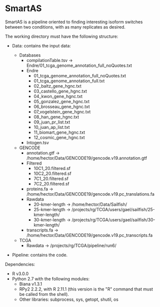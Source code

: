 SmartAS
=======

SmartAS is a pipeline oriented to finding interesting isoform switches between two conditions, with as many replicates as desired.

The working directory must have the following structure:

* Data: contains the input data:

	* Databases
		* compilationTable.tsv -> Endre/01_tcga_genome_annotation_full_noQuotes.txt
		* Endre
			* 01_tcga_genome_annotation_full_noQuotes.txt
			* 01_tcga_genome_annotation_full.txt
			* 02_baltz_gene_hgnc.txt
			* 03_castello_gene_hgnc.txt
			* 04_kwon_gene_hgnc.txt
			* 05_gonzalez_gene_hgnc.txt
			* 06_brosseau_gene_hgnc.txt
			* 07_vogelstein_gene_hgnc.txt
			* 08_han_gene_hgnc.txt
			* 09_juan_pr_list.txt
			* 10_juan_ap_list.txt
			* 11_biomart_gene_hgnc.txt
			* 12_cosmic_gene_hgnc.txt
		* Intogen.tsv
	* GENCODE
		* annotation.gtf -> /home/hector/Data/GENCODE19/gencode.v19.annotation.gtf
		* Filtered
			* 10C1_20.filtered.sf
			* 10C2_20.filtered.sf
			* 7C1_20.filtered.sf
			* 7C2_20.filtered.sf
		* proteins.fa -> /home/hector/Data/GENCODE19/gencode.v19.pc_translations.fa
		* Rawdata
			* 20-kmer-length -> /home/hector/Data/Sailfish/
			* 25-kmer-length -> /projects/rg/TCGA/users/gael/sailfish/25-kmer-length/
			* 30-kmer-length -> /projects/rg/TCGA/users/gael/sailfish/30-kmer-length/
		* transcripts.fa -> /home/hector/Data/GENCODE19/gencode.v19.pc_transcripts.fa
	* TCGA
	    * Rawdata -> /projects/rg/TCGA/pipeline/run6/

* Pipeline: contains the code.

Dependencies:

* R v3.0.0
* Python 2.7 with the following modules:
	* Biana v1.3.1
	* RPy2 2.2.2, with R 2.11.1 (this version is the "R" command that must be called from the shell).
	* Other libraries: subprocess, sys, getopt, shutil, os